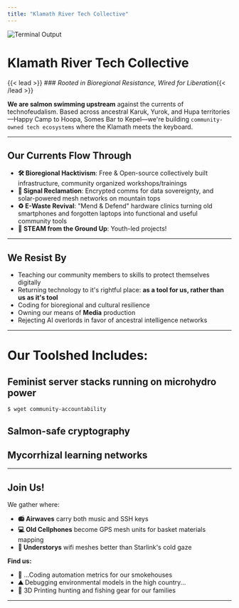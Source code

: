 ```yaml
---
title: "Klamath River Tech Collective"
---
```


<img src="/images/out.gif" alt="Terminal Output" class="mx-auto">

# Klamath River Tech Collective  
{{< lead >}} ### *Rooted in Bioregional Resistance, Wired for Liberation*{{< /lead >}}

**We are salmon swimming upstream** against the currents of technofeudalism. Based across ancestral Karuk, Yurok, and Hupa territories—Happy Camp to Hoopa, Somes Bar to Kepel—we're building ```community-owned tech ecosystems``` where the Klamath meets the keyboard.

---

## Our Currents Flow Through  
- **🛠️ Bioregional Hacktivism**: Free & Open-source collectively built infrastructure, community organized workshops/trainings
- **📡 Signal Reclamation**: Encrypted comms for data sovereignty, and solar-powered mesh networks on mountain tops  
- **♻️ E-Waste Revival**: "Mend & Defend" hardware clinics turning old smartphones and forgotten laptops into functional and useful community tools   
- **🌱 STEAM from the Ground Up**: Youth-led projects!

---

## We Resist By  
- Teaching our community members to skills to protect themselves digitally
- Returning technology to it's rightful place: **as a tool for us, rather than us as it's tool**
- Coding for bioregional and cultural resilience
- Owning our means of **Media** production
- Rejecting AI overlords in favor of ancestral intelligence networks  

---

# Our Toolshed Includes:
## Feminist server stacks running on microhydro power
```
$ wget community-accountability
```  
## Salmon-safe cryptography   
## Mycorrhizal learning networks

---

## Join Us!
We gather where:  
- **📻 Airwaves** carry both music and SSH keys  
- **💻 Old Cellphones** become GPS mesh units for basket materials mapping  
- **🌲 Understorys** wifi meshes better than Starlink's cold gaze  

**Find us:**  
- **🌉** ...Coding automation metrics for our smokehouses  
- **⛰️** Debugging environmental models in the high country...  
- **🌊** 3D Printing hunting and fishing gear for our families  

---